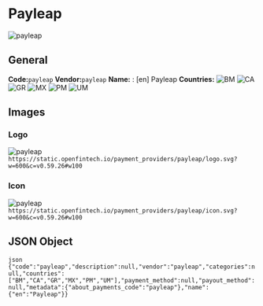 # Payleap 
![payleap](https://static.openfintech.io/payment_providers/payleap/logo.svg?w=600&c=v0.59.26#w100) 
## General 
**Code:**`payleap` 
**Vendor:**`payleap` 
**Name:** 
:	[en] Payleap 
**Countries:** 
![BM](https://cdnjs.cloudflare.com/ajax/libs/flag-icon-css/3.3.0/flags/4x3/BM.svg#w24) 
![CA](https://cdnjs.cloudflare.com/ajax/libs/flag-icon-css/3.3.0/flags/4x3/CA.svg#w24) 
![GR](https://cdnjs.cloudflare.com/ajax/libs/flag-icon-css/3.3.0/flags/4x3/GR.svg#w24) 
![MX](https://cdnjs.cloudflare.com/ajax/libs/flag-icon-css/3.3.0/flags/4x3/MX.svg#w24) 
![PM](https://cdnjs.cloudflare.com/ajax/libs/flag-icon-css/3.3.0/flags/4x3/PM.svg#w24) 
![UM](https://cdnjs.cloudflare.com/ajax/libs/flag-icon-css/3.3.0/flags/4x3/UM.svg#w24) 
 
## Images 
### Logo 
![payleap](https://static.openfintech.io/payment_providers/payleap/logo.svg?w=600&c=v0.59.26#w100) 
``` https://static.openfintech.io/payment_providers/payleap/logo.svg?w=600&c=v0.59.26#w100 ``` 
### Icon 
![payleap](https://static.openfintech.io/payment_providers/payleap/icon.svg?w=600&c=v0.59.26#w100) 
``` https://static.openfintech.io/payment_providers/payleap/icon.svg?w=600&c=v0.59.26#w100 ``` 
## JSON Object 
```json {"code":"payleap","description":null,"vendor":"payleap","categories":null,"countries":["BM","CA","GR","MX","PM","UM"],"payment_method":null,"payout_method":null,"metadata":{"about_payments_code":"payleap"},"name":{"en":"Payleap"}} ``` 
